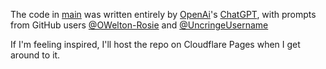 The code in <a href="https://github.com/OWelton-Rosie/ChatGPT-Website/blob/main/main">main</a> was written entirely by <a href="https://openai.com">OpenAi</a>'s <a href="https://chatgpt.com/">ChatGPT</a>, with prompts from GitHub users <a href="https://github.com/OWelton-Rosie">@OWelton-Rosie</a> and <a href="https://github.com/UncringeUsername">@UncringeUsername</a>
<br>
<p>If I'm feeling inspired, I'll host the repo on Cloudflare Pages when I get around to it.</p>
